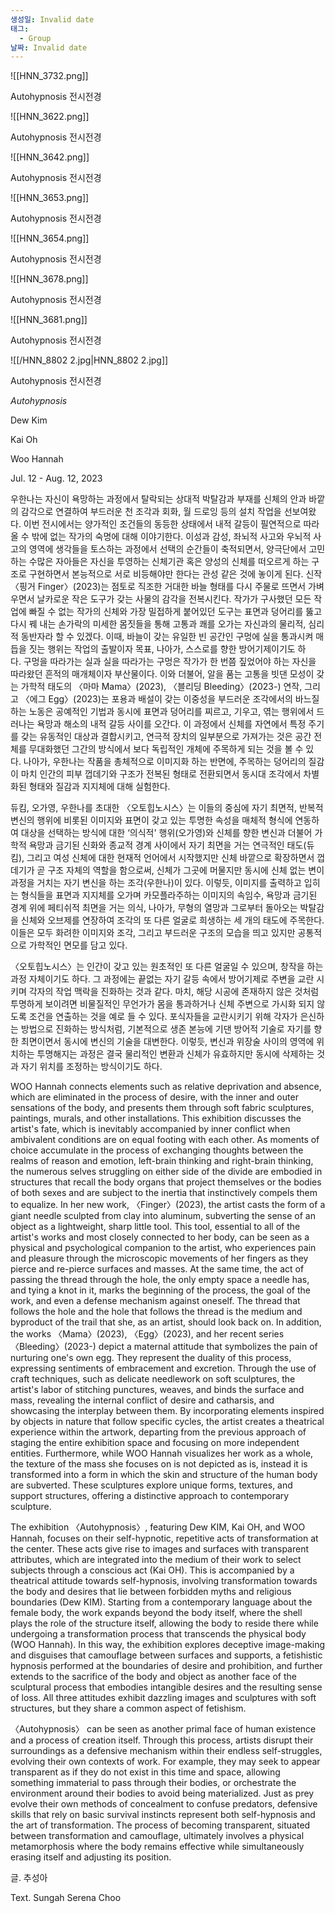 ```yaml
---
생성일: Invalid date
태그:
  - Group
날짜: Invalid date
---
```

  

![[HNN_3732.png]]

Autohypnosis 전시전경

  

  

![[HNN_3622.png]]

Autohypnosis 전시전경

  

  

![[HNN_3642.png]]

Autohypnosis 전시전경

  

  

![[HNN_3653.png]]

Autohypnosis 전시전경

![[HNN_3654.png]]

Autohypnosis 전시전경

  

  

![[HNN_3678.png]]

Autohypnosis 전시전경

  

  

![[HNN_3681.png]]

Autohypnosis 전시전경

  

  

![[/HNN_8802 2.jpg|HNN_8802 2.jpg]]

Autohypnosis 전시전경

  

_Autohypnosis_

Dew Kim

Kai Oh

Woo Hannah

Jul. 12 - Aug. 12, 2023

  

우한나는 자신이 욕망하는 과정에서 탈락되는 상대적 박탈감과 부재를 신체의 안과 바깥의 감각으로 연결하여 부드러운 천 조각과 회화, 월 드로잉 등의 설치 작업을 선보여왔다. 이번 전시에서는 양가적인 조건들의 동등한 상태에서 내적 갈등이 필연적으로 따라올 수 밖에 없는 작가의 숙명에 대해 이야기한다. 이성과 감성, 좌뇌적 사고와 우뇌적 사고의 영역에 생각들을 토스하는 과정에서 선택의 순간들이 축적되면서, 양극단에서 고민하는 수많은 자아들은 자신을 투영하는 신체기관 혹은 양성의 신체를 떠오르게 하는 구조로 구현하면서 본능적으로 서로 비등해야만 한다는 관성 같은 것에 놓이게 된다. 신작 〈핑거 Finger〉(2023)는 점토로 직조한 거대한 바늘 형태를 다시 주물로 뜨면서 가벼우면서 날카로운 작은 도구가 갖는 사물의 감각을 전복시킨다. 작가가 구사했던 모든 작업에 빠질 수 없는 작가의 신체와 가장 밀접하게 붙어있던 도구는 표면과 덩어리를 뚫고 다시 꿰 내는 손가락의 미세한 몸짓들을 통해 고통과 쾌를 오가는 자신과의 물리적, 심리적 동반자라 할 수 있겠다. 이때, 바늘이 갖는 유일한 빈 공간인 구멍에 실을 통과시켜 매듭을 짓는 행위는 작업의 출발이자 목표, 나아가, 스스로를 향한 방어기제이기도 하다. 구멍을 따라가는 실과 실을 따라가는 구멍은 작가가 한 번쯤 짚었어야 하는 자신을 따라왔던 흔적의 매개체이자 부산물이다. 이와 더불어, 알을 품는 고통을 빗댄 모성이 갖는 가학적 태도의 〈마마 Mama〉(2023), 〈블리딩 Bleeding〉(2023-) 연작, 그리고 〈에그 Egg〉(2023)는 포용과 배설이 갖는 이중성을 부드러운 조각에서의 바느질하는 노동은 공예적인 기법과 동시에 표면과 덩어리를 찌르고, 기우고, 엮는 행위에서 드러나는 욕망과 해소의 내적 갈등 사이를 오간다. 이 과정에서 신체를 자연에서 특정 주기를 갖는 유동적인 대상과 결합시키고, 연극적 장치의 일부분으로 가져가는 것은 공간 전체를 무대화했던 그간의 방식에서 보다 독립적인 개체에 주목하게 되는 것을 볼 수 있다. 나아가, 우한나는 작품을 총체적으로 이미지화 하는 반면에, 주목하는 덩어리의 질감이 마치 인간의 피부 껍데기와 구조가 전복된 형태로 전환되면서 동시대 조각에서 차별화된 형태와 질감과 지지체에 대해 실험한다.

  

듀킴, 오가영, 우한나를 초대한 〈오토힙노시스〉는 이들의 중심에 자기 최면적, 반복적 변신의 행위에 비롯된 이미지와 표면이 갖고 있는 투명한 속성을 매체적 형식에 연동하여 대상을 선택하는 방식에 대한 ‘의식적' 행위(오가영)와 신체를 향한 변신과 더불어 가학적 욕망과 금기된 신화와 종교적 경계 사이에서 자기 최면을 거는 연극적인 태도(듀킴), 그리고 여성 신체에 대한 현재적 언어에서 시작했지만 신체 바깥으로 확장하면서 껍데기가 곧 구조 자체의 역할을 함으로써, 신체가 그곳에 머물지만 동시에 신체 없는 변이 과정을 거치는 자기 변신을 하는 조각(우한나)이 있다. 이렇듯, 이미지를 출력하고 입히는 형식들을 표면과 지지체를 오가며 카모플라주하는 이미지의 속임수, 욕망과 금기된 경계 위에 페티쉬적 최면을 거는 의식, 나아가, 무형의 열망과 그로부터 돌아오는 박탈감을 신체와 오브제를 연장하여 조각의 또 다른 얼굴로 희생하는 세 개의 태도에 주목한다. 이들은 모두 화려한 이미지와 조각, 그리고 부드러운 구조의 모습을 띄고 있지만 공통적으로 가학적인 면모를 담고 있다.

  

〈오토힙노시스〉는 인간이 갖고 있는 원초적인 또 다른 얼굴일 수 있으며, 창작을 하는 과정 자체이기도 하다. 그 과정에는 끝없는 자기 갈등 속에서 방어기제로 주변을 교란 시키며 각자의 작업 맥락을 진화하는 것과 같다. 마치, 해당 시공에 존재하지 않은 것처럼 투명하게 보이려면 비물질적인 무언가가 몸을 통과하거나 신체 주변으로 가시화 되지 않도록 조건을 연출하는 것을 예로 들 수 있다. 포식자들을 교란시키기 위해 각자가 은신하는 방법으로 진화하는 방식처럼, 기본적으로 생존 본능에 기댄 방어적 기술로 자기를 향한 최면이면서 동시에 변신의 기술을 대변한다. 이렇듯, 변신과 위장술 사이의 영역에 위치하는 투명해지는 과정은 결국 물리적인 변환과 신체가 유효하지만 동시에 삭제하는 것과 자기 위치를 조정하는 방식이기도 하다.

  

WOO Hannah connects elements such as relative deprivation and absence, which are eliminated in the process of desire, with the inner and outer sensations of the body, and presents them through soft fabric sculptures, paintings, murals, and other installations. This exhibition discusses the artist's fate, which is inevitably accompanied by inner conflict when ambivalent conditions are on equal footing with each other. As moments of choice accumulate in the process of exchanging thoughts between the realms of reason and emotion, left-brain thinking and right-brain thinking, the numerous selves struggling on either side of the divide are embodied in structures that recall the body organs that project themselves or the bodies of both sexes and are subject to the inertia that instinctively compels them to equalize. In her new work, 〈Finger〉(2023), the artist casts the form of a giant needle sculpted from clay into aluminum, subverting the sense of an object as a lightweight, sharp little tool. This tool, essential to all of the artist's works and most closely connected to her body, can be seen as a physical and psychological companion to the artist, who experiences pain and pleasure through the microscopic movements of her fingers as they pierce and re-pierce surfaces and masses. At the same time, the act of passing the thread through the hole, the only empty space a needle has, and tying a knot in it, marks the beginning of the process, the goal of the work, and even a defense mechanism against oneself. The thread that follows the hole and the hole that follows the thread is the medium and byproduct of the trail that she, as an artist, should look back on. In addition, the works 〈Mama〉(2023), 〈Egg〉(2023), and her recent series 〈Bleeding〉(2023-) depict a maternal attitude that symbolizes the pain of nurturing one's own egg. They represent the duality of this process, expressing sentiments of embracement and excretion. Through the use of craft techniques, such as delicate needlework on soft sculptures, the artist's labor of stitching punctures, weaves, and binds the surface and mass, revealing the internal conflict of desire and catharsis, and showcasing the interplay between them. By incorporating elements inspired by objects in nature that follow specific cycles, the artist creates a theatrical experience within the artwork, departing from the previous approach of staging the entire exhibition space and focusing on more independent entities. Furthermore, while WOO Hannah visualizes her work as a whole, the texture of the mass she focuses on is not depicted as is, instead it is transformed into a form in which the skin and structure of the human body are subverted. These sculptures explore unique forms, textures, and support structures, offering a distinctive approach to contemporary sculpture.

  

The exhibition 〈Autohypnosis〉, featuring Dew KIM, Kai OH, and WOO Hannah, focuses on their self-hypnotic, repetitive acts of transformation at the center. These acts give rise to images and surfaces with transparent attributes, which are integrated into the medium of their work to select subjects through a conscious act (Kai OH). This is accompanied by a theatrical attitude towards self-hypnosis, involving transformation towards the body and desires that lie between forbidden myths and religious boundaries (Dew KIM). Starting from a contemporary language about the female body, the work expands beyond the body itself, where the shell plays the role of the structure itself, allowing the body to reside there while undergoing a transformation process that transcends the physical body (WOO Hannah). In this way, the exhibition explores deceptive image-making and disguises that camouflage between surfaces and supports, a fetishistic hypnosis performed at the boundaries of desire and prohibition, and further extends to the sacrifice of the body and object as another face of the sculptural process that embodies intangible desires and the resulting sense of loss. All three attitudes exhibit dazzling images and sculptures with soft structures, but they share a common aspect of fetishism.

  

〈Autohypnosis〉 can be seen as another primal face of human existence and a process of creation itself. Through this process, artists disrupt their surroundings as a defensive mechanism within their endless self-struggles, evolving their own contexts of work. For example, they may seek to appear transparent as if they do not exist in this time and space, allowing something immaterial to pass through their bodies, or orchestrate the environment around their bodies to avoid being materialized. Just as prey evolve their own methods of concealment to confuse predators, defensive skills that rely on basic survival instincts represent both self-hypnosis and the art of transformation. The process of becoming transparent, situated between transformation and camouflage, ultimately involves a physical metamorphosis where the body remains effective while simultaneously erasing itself and adjusting its position.

  

글. 추성아

Text. Sungah Serena Choo